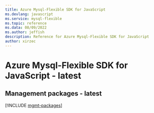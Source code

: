 ```yaml
---
title: Azure Mysql-Flexible SDK for JavaScript
ms.devlang: javascript
ms.service: mysql-flexible
ms.topic: reference
ms.data: 08/09/2022
ms.author: jeffish
description: Reference for Azure Mysql-Flexible SDK for JavaScript
author: xirzec
---
```

# Azure Mysql-Flexible SDK for JavaScript - latest

## Management packages - latest
[!INCLUDE [mgmt-packages](mysql-flexible-mgmt-index.md)]